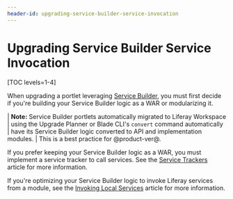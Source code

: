 ```yaml
---
header-id: upgrading-service-builder-service-invocation
---
```


# Upgrading Service Builder Service Invocation

[TOC levels=1-4]

When upgrading a portlet leveraging
[Service Builder](/docs/7-0/tutorials/-/knowledge_base/t/service-builder), you must
first decide if you're building your Service Builder logic as a WAR or
modularizing it.

| **Note:** Service Builder portlets automatically migrated to Liferay Workspace
| using the Upgrade Planner or Blade CLI's `convert` command automatically
| have its Service Builder logic converted to API and implementation modules.
| This is a best practice for @product-ver@.

If you prefer keeping your Service Builder logic as a WAR, you must implement a
service tracker to call services. See the
[Service Trackers](/docs/7-0/tutorials/-/knowledge_base/t/service-trackers)
article for more information.

If you're optimizing your Service Builder logic to invoke Liferay services from
a module, see the
[Invoking Local Services](/docs/7-0/tutorials/-/knowledge_base/t/invoking-local-services)
article for more information.
